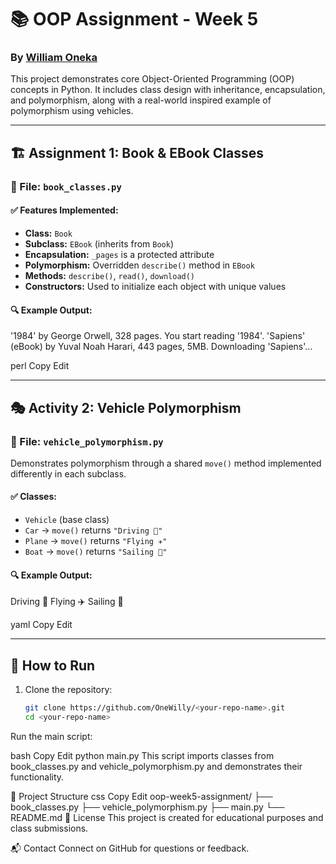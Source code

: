 # 📚 OOP Assignment - Week 5

### By [William Oneka](https://github.com/OneWilly)

This project demonstrates core Object-Oriented Programming (OOP) concepts in Python. It includes class design with inheritance, encapsulation, and polymorphism, along with a real-world inspired example of polymorphism using vehicles.

---

## 🏗️ Assignment 1: Book & EBook Classes

### 📁 File: `book_classes.py`

#### ✅ Features Implemented:
- **Class:** `Book`
- **Subclass:** `EBook` (inherits from `Book`)
- **Encapsulation:** `_pages` is a protected attribute
- **Polymorphism:** Overridden `describe()` method in `EBook`
- **Methods:** `describe()`, `read()`, `download()`
- **Constructors:** Used to initialize each object with unique values

#### 🔍 Example Output:
'1984' by George Orwell, 328 pages.
You start reading '1984'.
'Sapiens' (eBook) by Yuval Noah Harari, 443 pages, 5MB.
Downloading 'Sapiens'...

perl
Copy
Edit

---

## 🎭 Activity 2: Vehicle Polymorphism

### 📁 File: `vehicle_polymorphism.py`

Demonstrates polymorphism through a shared `move()` method implemented differently in each subclass.

#### ✅ Classes:
- `Vehicle` (base class)
- `Car` → `move()` returns `"Driving 🚗"`
- `Plane` → `move()` returns `"Flying ✈️"`
- `Boat` → `move()` returns `"Sailing 🚤"`

#### 🔍 Example Output:
Driving 🚗
Flying ✈️
Sailing 🚤

yaml
Copy
Edit

---

## 🚀 How to Run

1. Clone the repository:
   ```bash
   git clone https://github.com/OneWilly/<your-repo-name>.git
   cd <your-repo-name>
Run the main script:

bash
Copy
Edit
python main.py
This script imports classes from book_classes.py and vehicle_polymorphism.py and demonstrates their functionality.

📂 Project Structure
css
Copy
Edit
oop-week5-assignment/
├── book_classes.py
├── vehicle_polymorphism.py
├── main.py
└── README.md
📄 License
This project is created for educational purposes and class submissions.

📬 Contact
Connect on GitHub for questions or feedback.
